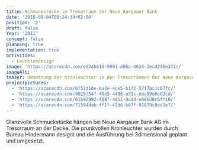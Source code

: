```yaml
---
title: Schmuckstücke im Tresorraum der Neue Aargauer Bank
date: '2018-09-04T09:24:34+02:00'
position: '2'
draft: false
Year: '2011'
concept: false
planning: true
implementation: true
activities:
  - Leuchtendesign
image: 'https://ucarecdn.com/ed24bb16-9901-406a-b634-2ecd246e372c/'
imageAlt: ''
teaser: Umsetzung der Kronleuchter in den Tresorräumen der Neue Aargauer Bank AG
projectpictures:
  - 'https://ucarecdn.com/6f52d10e-ba2e-4ce5-b1f2-57f7bc1c07fc/'
  - 'https://ucarecdn.com/9029f54f-40e5-4496-a31c-eea59e0e02cd/'
  - 'https://ucarecdn.com/01b92992-488f-4811-9a1d-e686d0c6ff10/'
  - 'https://ucarecdn.com/71594dab-ff1f-42d6-b07f-91879c8ed3e7/'
---
```

Glanzvolle Schmuckstücke hängen bei Neue Aargauer Bank AG im Tresorraum an der Decke. Die prunkvollen Kronleuchter wurden durch Bureau Hindermann designt und die Ausführung bei 3dimensional geplant und umgesetzt.
